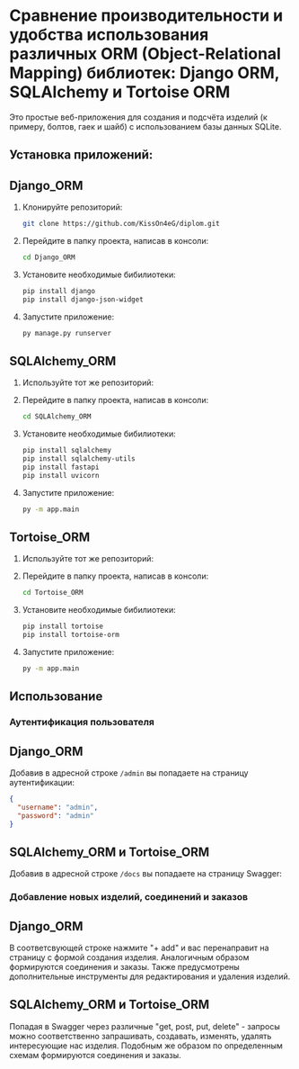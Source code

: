 # Сравнение производительности и удобства использования различных ORM (Object-Relational Mapping) библиотек: Django ORM, SQLAlchemy и Tortoise ORM

Это простые веб-приложения для создания и подсчёта изделий (к примеру, болтов, гаек и шайб) с использованием базы данных SQLite.

## Установка приложений:

## Django_ORM

1. Клонируйте репозиторий:
   ```bash
   git clone https://github.com/KissOn4eG/diplom.git
   ```

2. Перейдите в папку проекта, написав в консоли:
   ```bash
   cd Django_ORM
   ```

3. Установите необходимые бибилиотеки:
   ```bash
   pip install django
   pip install django-json-widget
   ```

4. Запустите приложение:
   ```bash
   py manage.py runserver
   ```

## SQLAlchemy_ORM

1. Используйте тот же репозиторий:

2. Перейдите в папку проекта, написав в консоли:
   ```bash
   cd SQLAlchemy_ORM
   ```

3. Установите необходимые бибилиотеки:
   ```bash
   pip install sqlalchemy
   pip install sqlalchemy-utils
   pip install fastapi
   pip install uvicorn
   ```

4. Запустите приложение:
   ```bash
   py -m app.main
   ```

## Tortoise_ORM

1. Используйте тот же репозиторий:

2. Перейдите в папку проекта, написав в консоли:
   ```bash
   cd Tortoise_ORM
   ```

3. Установите необходимые бибилиотеки:
   ```bash
   pip install tortoise
   pip install tortoise-orm
   ```

4. Запустите приложение:
   ```bash
   py -m app.main
   ```

## Использование

### Аутентификация пользователя

## Django_ORM

Добавив в адресной строке `/admin` вы попадаете на страницу аутентификации:

```json
{
  "username": "admin",
  "password": "admin"
}
```

## SQLAlchemy_ORM и Tortoise_ORM

Добавив в адресной строке `/docs` вы попадаете на страницу Swagger:


### Добавление новых изделий, соединений и заказов

## Django_ORM

В соответсвующей строке нажмите "+ add" и вас перенаправит на страницу с формой создания изделия.
Аналогичным образом формируются соединения и заказы.
Также предусмотрены дополнительные инструменты для редактирования и удаления изделий.

## SQLAlchemy_ORM и Tortoise_ORM

Попадая в Swagger через различные "get, post, put, delete" - запросы можно соответственно запрашивать, создавать, изменять, удалять интересующие нас изделия.
Подобным же образом по определенным схемам формируются соединения и заказы.


